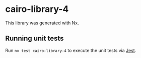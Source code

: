 # cairo-library-4

This library was generated with [Nx](https://nx.dev).

## Running unit tests

Run `nx test cairo-library-4` to execute the unit tests via [Jest](https://jestjs.io).
